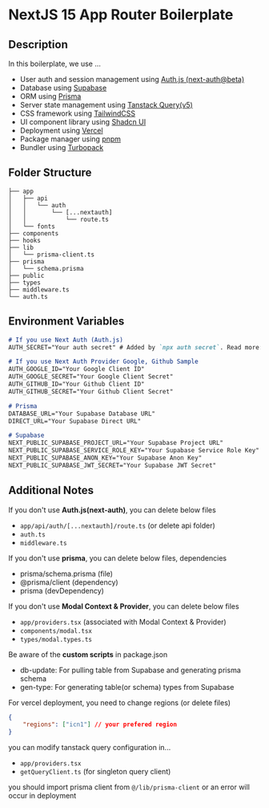 
# NextJS 15 App Router Boilerplate
## Description
In this boilerplate, we use ...

- User auth and session management using [Auth.js (next-auth@beta)](https://authjs.dev/)
- Database using [Supabase](https://supabase.com/)
- ORM using [Prisma](https://www.prisma.io/)
- Server state management using [Tanstack Query(v5)](https://tanstack.com/query/latest/docs/framework/react/overview)
- CSS framework using [TailwindCSS](https://tailwindcss.com/)
- UI component library using [Shadcn UI](https://ui.shadcn.com/)
- Deployment using [Vercel](https://vercel.com/)
- Package manager using [pnpm](https://pnpm.io/)
- Bundler using [Turbopack](https://turbopack.dev/)

## Folder Structure
```
├── app
│   ├── api
│   │   └── auth
│   │       └── [...nextauth]
│   │           └── route.ts
│   └── fonts
├── components
├── hooks
├── lib
│   └── prisma-client.ts
├── prisma
│   └── schema.prisma
├── public
├── types
├── middleware.ts
└── auth.ts
```

## Environment Variables
```md
# If you use Next Auth (Auth.js)
AUTH_SECRET="Your auth secret" # Added by `npx auth secret`. Read more: https://cli.authjs.dev

# If you use Next Auth Provider Google, Github Sample
AUTH_GOOGLE_ID="Your Google Client ID"
AUTH_GOOGLE_SECRET="Your Google Client Secret"
AUTH_GITHUB_ID="Your Github Client ID"
AUTH_GITHUB_SECRET="Your Github Client Secret"

# Prisma 
DATABASE_URL="Your Supabase Database URL"
DIRECT_URL="Your Supabase Direct URL"

# Supabase
NEXT_PUBLIC_SUPABASE_PROJECT_URL="Your Supabase Project URL"
NEXT_PUBLIC_SUPABASE_SERVICE_ROLE_KEY="Your Supabase Service Role Key"
NEXT_PUBLIC_SUPABASE_ANON_KEY="Your Supabase Anon Key"
NEXT_PUBLIC_SUPABASE_JWT_SECRET="Your Supabase JWT Secret"
```

## Additional Notes
If you don't use **Auth.js(next-auth)**, you can delete below files
- `app/api/auth/[...nextauth]/route.ts` (or delete api folder)
- `auth.ts`
- `middleware.ts`

If you don't use **prisma**, you can delete below files, dependencies 
- prisma/schema.prisma (file)
- @prisma/client (dependency)
- prisma (devDependency)

If you don't use **Modal Context & Provider**, you can delete below files
- `app/providers.tsx` (associated with Modal Context & Provider)
- `components/modal.tsx`
- `types/modal.types.ts`

Be aware of the **custom scripts** in package.json
- db-update: For pulling table from Supabase and generating prisma schema
- gen-type: For generating table(or schema) types from Supabase

For vercel deployment, you need to change regions (or delete files)
```json
{
    "regions": ["icn1"] // your prefered region
}
```

you can modify tanstack query configuration in...
- `app/providers.tsx`
- `getQueryClient.ts` (for singleton query client)

you should import prisma client from `@/lib/prisma-client` or an error will occur in deployment

